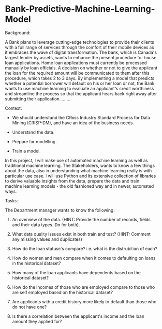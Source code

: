 # Bank-Predictive-Machine-Learning-Model
Background:

A Bank plans to leverage cutting-edge technologies to provide their clients with a full range of services through the comfort of their mobile devices as it embraces the wave of digital transformation. The bank, which is Canada's largest lender by assets, wants to enhance the present procedure for house loan applications. Home loan applications must currently be processed manually by loan officials. A decision on whether or not to give the applicant the loan for the required amount will be communicated to them after this procedure, which takes 2 to 3 days. By implementing a model that predicts whether a potential borrower will default on his or her loan or not, the Bank wants to use machine learning to evaluate an applicant's credit worthiness and streamline the process so that the applicant hears back right away after submitting their application.........

Context: 

- We should understand the CRoss Industry Standard Process for Data Mining (CRISP-DM), and have an idea of the business needs.

- Understand the data.

- Prepare for modelling.

- Train a model.


In this project, I will make use of automated machine learning as well as traditional machine learning. The Stakeholders, wants to know a few things about the data, also in understanding what machine learning really is with particular use case. I will use Python and its extensive collection of libraries to derive valuable insights from the data, prepare the data and train machine learning models - the old fashioned way and in newer, automated ways.

Tasks: 

The Department manager wants to know the following:

1. An overview of the data. (HINT: Provide the number of records, fields and their data types. Do for both).

2. What data quality issues exist in both train and test? (HINT: Comment any missing values and duplicates)

3. How do the loan statuse's compare? i.e. what is the distrubition of each?

4. How do women and men compare when it comes to defaulting on loans in the historical dataset?

5. How many of the loan applicants have dependents based on the historical dataset?

6. How do the incomes of those who are employed compare to those who are self employed based on the historical dataset?

7. Are applicants with a credit history more likely to default than those who do not have one?

8. Is there a correlation between the applicant's income and the loan amount they applied for?

